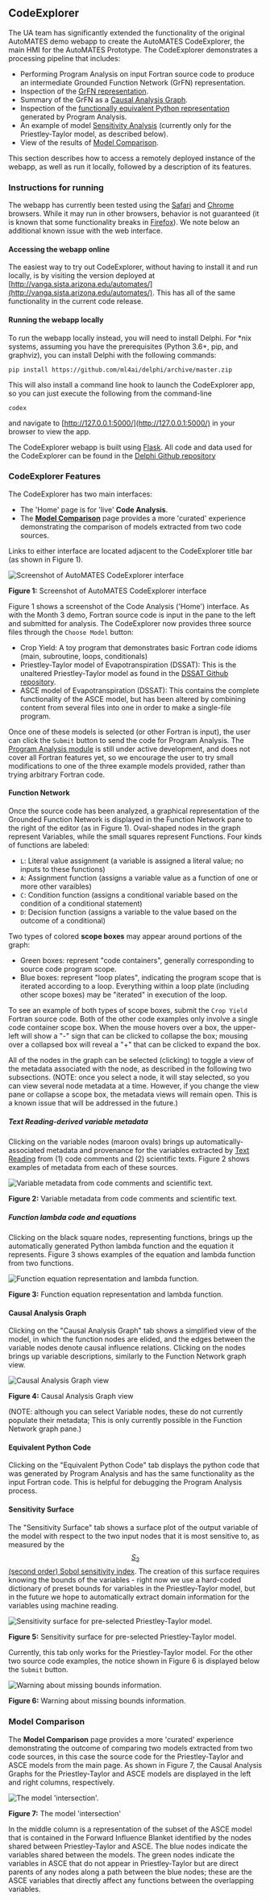 ## CodeExplorer

The UA team has significantly extended the functionality of the original AutoMATES demo webapp to create the AutoMATES CodeExplorer, the main HMI for the AutoMATES Prototype. The CodeExplorer demonstrates a processing pipeline that includes:

- Performing Program Analysis on input Fortran source code to produce an intermediate Grounded Function Network (GrFN) representation.
- Inspection of the [GrFN representation](#function-network).
- Summary of the GrFN as a [Causal Analysis Graph](#causal-analysis-graph).
- Inspection of the [functionally equivalent Python representation](#equivalent-python-code) generated by Program Analysis.
- An example of model [Sensitivity Analysis](#sensitivity-urface) (currently only for the Priestley-Taylor model, as described below).
- View of the results of [Model Comparison](#model-comparison).

This section describes how to access a remotely deployed instance of the webapp, as well as run it locally, followed by a description of its features.

### Instructions for running

The webapp has currently been tested using the [Safari](https://www.apple.com/safari/) and [Chrome](https://www.google.com/chrome/) browsers. While it may run in other browsers, behavior is not guaranteed (it is known that some functionality breaks in [Firefox](https://www.mozilla.org/firefox/)). We note below an additional known issue with the web interface.

#### Accessing the webapp online

The easiest way to try out CodeExplorer, without having to install it and run locally, is by visiting the version deployed at [http://vanga.sista.arizona.edu/automates/](http://vanga.sista.arizona.edu/automates/). This has all of the same functionality in the current code release.

#### Running the webapp locally

To run the webapp locally instead, you will need to install Delphi. For *nix systems, assuming you have the prerequisites (Python 3.6+, pip, and graphviz), you can install Delphi with the following commands:


```
pip install https://github.com/ml4ai/delphi/archive/master.zip
```

This will also install a command line hook to launch the CodeExplorer app, so you can just execute the following from the command-line

```
codex
```

and navigate to [http://127.0.0.1:5000/](http://127.0.0.1:5000/) in your browser to view the app.

The CodeExplorer webapp is built using [Flask](http://flask.pocoo.org). All code and data used for the CodeExplorer can be found in the [Delphi Github repository](https://github.com/ml4ai/delphi)


### CodeExplorer Features

The CodeExplorer has two main interfaces: 

- The 'Home' page is for 'live' **Code Analysis**.
- The [**Model Comparison**](#model-comparison) page provides a more 'curated' experience demonstrating the comparison of models extracted from two code sources.

Links to either interface are located adjacent to the CodeExplorer title bar (as shown in Figure 1).

![Screenshot of AutoMATES CodeExplorer interface](figs/codex_computational_graph.png)

**Figure 1:** Screenshot of AutoMATES CodeExplorer interface

Figure 1 shows a screenshot of the Code Analysis ('Home') interface. As with the Month 3 demo, Fortran source code is input in the pane to the left and submitted for analysis. The CodeExplorer now provides three source files through the `Choose Model` button:

- Crop Yield: A toy program that demonstrates basic Fortran code idioms (main, subroutine, loops, conditionals)
- Priestley-Taylor model of Evapotranspiration (DSSAT): This is the unaltered Priestley-Taylor model as found in the [DSSAT Github repository](https://github.com/DSSAT).
- ASCE model of Evapotranspiration (DSSAT): This contains the complete functionality of the ASCE model, but has been altered by combining content from several files into one in order to make a single-file program.

Once one of these models is selected (or other Fortran is input), the user can click the `Submit` button to send the code for Program Analysis. The [Program Analysis module](/#program-analysis-for2py) is still under active development, and does not cover all Fortran features yet, so we encourage the user to try small modifications to one of the three example models provided, rather than trying arbitrary Fortran code.

#### Function Network

Once the source code has been analyzed, a graphical representation of the Grounded Function Network is displayed in the Function Network pane to the right of the editor (as in Figure 1). Oval-shaped nodes in the graph represent Variables, while the small squares represent Functions. Four kinds of functions are labeled:

- `L`: Literal value assignment (a variable is assigned a literal value; no inputs to these functions)
- `A`: Assignment function (assigns a variable value as a function of one or more other varaibles)
- `C`: Condition function (assigns a conditional variable based on the condition of a conditional statement)
- `D`: Decision function (assigns a variable to the value based on the outcome of a conditional)

Two types of colored **scope boxes** may appear around portions of the graph:

- Green boxes: represent "code containers", generally corresponding to source code program scope.
- Blue boxes: represent "loop plates", indicating the program scope that is iterated according to a loop. Everything within a loop plate (including other scope boxes) may be "iterated" in execution of the loop.

To see an example of both types of scope boxes, submit the `Crop Yield` Fortran source code. Both of the other code examples only involve a single code container scope box. When the mouse hovers over a box, the upper-left will show a "-" sign that can be clicked to collapse the box; mousing over a collapsed box will reveal a "+" that can be clicked to expand the box.

All of the nodes in the graph can be selected (clicking) to toggle a view of the metadata associated with the node, as described in the following two subsections. (NOTE: once you select a node, it will stay selected, so you can view several node metadata at a time. However, if you change the view pane or collapse a scope box, the metadata views will remain open. This is a known issue that will be addressed in the future.)

##### Text Reading-derived variable metadata

Clicking on the variable nodes (maroon ovals) brings up
automatically-associated metadata and provenance for the variables extracted by [Text Reading](#) from (1) code comments and (2) scientific texts. Figure 2 shows examples of metadata from each of these sources.

![Variable metadata from code comments and scientific text.](figs/codex_annotations.png)

**Figure 2:** Variable metadata from code comments and scientific text.

##### Function lambda code and equations

Clicking on the black square nodes, representing functions, brings up the automatically generated Python lambda function and the equation it represents. Figure 3 shows examples of the equation and lambda function from two functions.

![Function equation representation and lambda function.](figs/codex_lambdas.png)

**Figure 3:** Function equation representation and lambda function.

#### Causal Analysis Graph

Clicking on the "Causal Analysis Graph" tab shows a simplified view of the model, in which the function nodes are elided, and the edges between the variable nodes denote causal influence relations. Clicking on the nodes brings up variable descriptions, similarly to the Function Network graph view.

![Causal Analysis Graph view](figs/codex_cag.png)

**Figure 4:** Causal Analysis Graph view

(NOTE: although you can select Variable nodes, these do not currently populate their metadata; This is only currently possible in the Function Network graph pane.)

#### Equivalent Python Code

Clicking on the "Equivalent Python Code" tab displays the python code that was generated by Program Analysis and has the same functionality as the input Fortran code. This is helpful for debugging the Program Analysis process.

#### Sensitivity Surface

The "Sensitivity Surface" tab shows a surface plot of the output variable of the model with respect to the two input nodes that it is most sensitive to, as measured by the [$$S_2$$ (second order) Sobol sensitivity index](https://en.wikipedia.org/wiki/Variance-based_sensitivity_analysis). The creation of this surface requires knowing the bounds of the variables - right now we use a hard-coded dictionary of preset bounds for variables in the Priestley-Taylor model, but in the future we hope to automatically extract domain information for the variables using machine reading.

![Sensitivity surface for pre-selected Priestley-Taylor model.](figs/codex_s2_surface.png)

**Figure 5:** Sensitivity surface for pre-selected Priestley-Taylor model.

Currently, this tab only works for the Priestley-Taylor model. For the other two source code examples, the notice shown in Figure 6 is displayed below the `Submit` button.

![Warning about missing bounds information.](figs/codex_sensitivity_bounds_warning.png)

**Figure 6:** Warning about missing bounds information.

### Model Comparison

The **Model Comparison** page provides a more 'curated' experience demonstrating the outcome of comparing two models extracted from two code sources, in this case the source code for the Priestley-Taylor and ASCE models from the main page. As shown in Figure 7, the Causal Analysis Graphs for the Priestley-Taylor and ASCE models are displayed in the left and right columns, respectively. 

![The model 'intersection'.](figs/codex_model_comparison.png)

**Figure 7:** The model 'intersection'

In the middle column is a representation of the subset of the ASCE model that is contained in the Forward Influence Blanket identified by the nodes shared between Priestley-Taylor and ASCE. The blue nodes indicate the variables shared between the models. The green nodes indicate the variables in ASCE that do not appear in Priestley-Taylor but are direct parents of any nodes along a path between the blue nodes; these are the ASCE variables that directly affect any functions between the overlapping variables. 
